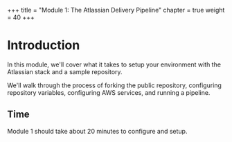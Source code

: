 +++
title = "Module 1: The Atlassian Delivery Pipeline"
chapter = true
weight = 40
+++

# Introduction
In this module, we'll cover what it takes to setup your environment with the Atlassian stack and a sample repository.

We'll walk through the process of forking the public repository, configuring repository variables, configuring AWS services, and running a pipeline.

## Time

Module 1 should take about 20 minutes to configure and setup.

